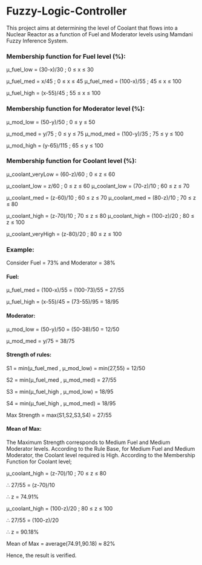 # Fuzzy-Logic-Controller

This project aims at determining the level of Coolant that flows into a Nuclear Reactor as a function of Fuel and Moderator levels using Mamdani Fuzzy Inference System.

### Membership function for Fuel level (%):

μ_fuel_low = (30-x)/30 ; 0 ≤ x ≤ 30

μ_fuel_med = x/45 ; 0 ≤ x ≤ 45
μ_fuel_med = (100-x)/55 ; 45 ≤ x ≤ 100

μ_fuel_high = (x-55)/45 ; 55 ≤ x ≤ 100

### Membership function for Moderator level (%):

μ_mod_low = (50-y)/50 ; 0 ≤ y ≤ 50

μ_mod_med = y/75 ; 0 ≤ y ≤ 75
μ_mod_med = (100-y)/35 ; 75 ≤ y ≤ 100

μ_mod_high = (y-65)/115 ; 65 ≤ y ≤ 100

### Membership function for Coolant level (%):

μ_coolant_veryLow = (60-z)/60 ; 0 ≤ z ≤ 60

μ_coolant_low = z/60 ; 0 ≤ z ≤ 60
μ_coolant_low = (70-z)/10 ; 60 ≤ z ≤ 70

μ_coolant_med = (z-60)/10 ; 60 ≤ z ≤ 70
μ_coolant_med = (80-z)/10 ; 70 ≤ z ≤ 80

μ_coolant_high = (z-70)/10 ; 70 ≤ z ≤ 80
μ_coolant_high = (100-z)/20 ; 80 ≤ z ≤ 100

μ_coolant_veryHigh = (z-80)/20 ; 80 ≤ z ≤ 100

### Example:

Consider Fuel = 73% and Moderator = 38%

#### Fuel:

μ_fuel_med = (100-x)/55 = (100-73)/55 = 27/55

μ_fuel_high = (x-55)/45 = (73-55)/95 = 18/95

#### Moderator:

μ_mod_low = (50-y)/50 = (50-38)/50 = 12/50

μ_mod_med = y/75 = 38/75

#### Strength of rules:

S1 = min(μ_fuel_med , μ_mod_low) = min(27,55) = 12/50

S2 = min(μ_fuel_med , μ_mod_med) = 27/55

S3 = min(μ_fuel_high , μ_mod_low) = 18/95

S4 = min(μ_fuel_high , μ_mod_med) = 18/95

Max Strength = max(S1,S2,S3,S4) = 27/55

#### Mean of Max:

The Maximum Strength corresponds to Medium Fuel and Medium Moderator levels. According to the Rule Base, for Medium Fuel and Medium Moderator, the Coolant level required is High. According to the Membership Function for Coolant  level;

μ_coolant_high = (z-70)/10 ; 70 ≤ z ≤ 80

∴ 27/55 = (z-70)/10

∴ z = 74.91%

μ_coolant_high = (100-z)/20 ; 80 ≤ z ≤ 100

∴ 27/55 = (100-z)/20

∴ z = 90.18%

Mean of Max = average(74.91,90.18) ≈ 82%

Hence, the result is verified.
